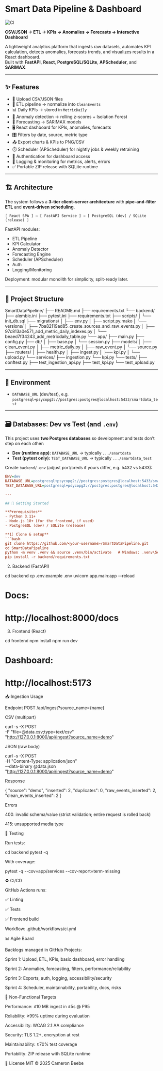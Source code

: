 # Smart Data Pipeline & Dashboard

![CI](https://github.com/fencingbuddha/SmartDataPipeline/actions/workflows/ci.yml/badge.svg?branch=main)

**CSV/JSON → ETL → KPIs → Anomalies → Forecasts → Interactive Dashboard**

A lightweight analytics platform that ingests raw datasets, automates KPI calculation, detects anomalies, forecasts trends, and visualizes results in a React dashboard.  
Built with **FastAPI**, **React**, **PostgreSQL/SQLite**, **APScheduler**, and **SARIMAX**.

---

## ✨ Features

- 📂 Upload CSV/JSON files  
- 🧹 ETL pipeline → normalize into `CleanEvents`  
- 📊 Daily KPIs → stored in `MetricDaily`  
- 🚨 Anomaly detection → rolling z-scores + Isolation Forest  
- 🔮 Forecasting → SARIMAX models  
- 🖥️ React dashboard for KPIs, anomalies, forecasts  
- 🎛️ Filters by date, source, metric type  
- 📤 Export charts & KPIs to PNG/CSV  
- ⏱️ Scheduler (APScheduler) for nightly jobs & weekly retraining  
- 🔐 Authentication for dashboard access  
- 📜 Logging & monitoring for metrics, alerts, errors  
- ✅ Portable ZIP release with SQLite runtime  

---

## 🏗️ Architecture

The system follows a **3-tier client–server architecture** with **pipe-and-filter ETL** and **event-driven scheduling**.

`[ React SPA ] → [ FastAPI Service ] → [ PostgreSQL (dev) / SQLite (release) ]`

FastAPI modules:
- ETL Pipeline
- KPI Calculator
- Anomaly Detector
- Forecasting Engine
- Scheduler (APScheduler)
- Auth
- Logging/Monitoring

Deployment: modular monolith for simplicity, split-ready later.

---

## 📂 Project Structure
SmartDataPipeline/
├── README.md
├── requirements.txt
      └── backend/
├── alembic.ini
├── pytest.ini
├── requirements.txt
├── scripts/
│     └── init_db.sql
├── migrations/
│      ├── env.py
│      ├── script.py.mako
│      └── versions/
│             ├── 7ba82119ad85_create_sources_and_raw_events.py
│             ├── 97c813a0e571_add_metric_daily_indexes.py
│             └── beaed7f34243_add_metricdaily_table.py
└── app/
├── main.py
├── config.py
├── db/
│     ├── base.py
│     └── session.py
├── models/
│     ├── clean_event.py
│     ├── metric_daily.py
│     ├── raw_event.py
│     └── source.py
├── routers/
│     ├── health.py
│     ├── ingest.py
│     ├── kpi.py
│     └── upload.py
└── services/
    ├── ingestion.py
    └── kpi.py
    └── tests/
    ├── conftest.py
    ├── test_ingestion_api.py
    ├── test_kpi.py
    └── test_upload.py

---

## 🌱 Environment

- `DATABASE_URL` (dev/test), e.g.  
  `postgresql+psycopg2://postgres:postgres@localhost:5433/smartdata_test`

---

## 🗃️ Databases: Dev vs Test (and `.env`)

This project uses **two Postgres databases** so development and tests don’t step on each other:

- **Dev (runtime app):** `DATABASE_URL` → typically `.../smartdata`
- **Test (pytest only):** `TEST_DATABASE_URL` → typically `.../smartdata_test`

Create `backend/.env` (adjust port/creds if yours differ, e.g. 5432 vs 5433):

```ini
ENV=dev
DATABASE_URL=postgresql+psycopg2://postgres:postgres@localhost:5433/smartdata
TEST_DATABASE_URL=postgresql+psycopg2://postgres:postgres@localhost:5433/smartdata_test

---

## 🚀 Getting Started

**Prerequisites**
- Python 3.11+
- Node.js 18+ (for the frontend, if used)
- PostgreSQL (dev) / SQLite (release)

**1) Clone & setup**
```bash
git clone https://github.com/<your-username>/SmartDataPipeline.git
cd SmartDataPipeline
python -m venv .venv && source .venv/bin/activate   # Windows: .venv\Scripts\activate
pip install -r backend/requirements.txt
```
2) Backend (FastAPI)

cd backend
cp .env.example .env
uvicorn app.main:app --reload
# Docs:
# http://localhost:8000/docs


3) Frontend (React)

cd frontend
npm install
npm run dev
# Dashboard:
# http://localhost:5173

📥 Ingestion Usage

Endpoint
POST /api/ingest?source_name={name}

CSV (multipart)

curl -s -X POST \
  -F "file=@data.csv;type=text/csv" \
  "http://127.0.0.1:8000/api/ingest?source_name=demo"


JSON (raw body)

curl -s -X POST \
  -H "Content-Type: application/json" \
  --data-binary @data.json \
  "http://127.0.0.1:8000/api/ingest?source_name=demo"


Response

{
  "source": "demo",
  "inserted": 2,
  "duplicates": 0,
  "raw_events_inserted": 2,
  "clean_events_inserted": 2
}


Errors

400: invalid schema/value (strict validation; entire request is rolled back)

415: unsupported media type

🧪 Testing

Run tests:

cd backend
pytest -q


With coverage:

pytest -q --cov=app/services --cov-report=term-missing

♻️ CI/CD

GitHub Actions runs:

✅ Linting

✅ Tests

✅ Frontend build

Workflow: .github/workflows/ci.yml

📊 Agile Board

Backlogs managed in GitHub Projects:

Sprint 1: Upload, ETL, KPIs, basic dashboard, error handling

Sprint 2: Anomalies, forecasting, filters, performance/reliability

Sprint 3: Exports, auth, logging, accessibility/security

Sprint 4: Scheduler, maintainability, portability, docs, risks

🔐 Non-Functional Targets

Performance: ≤10 MB ingest in ≤5s @ P95

Reliability: ≥99% uptime during evaluation

Accessibility: WCAG 2.1 AA compliance

Security: TLS 1.2+, encryption at rest

Maintainability: ≥70% test coverage

Portability: ZIP release with SQLite runtime

📜 License
MIT © 2025 Cameron Beebe
